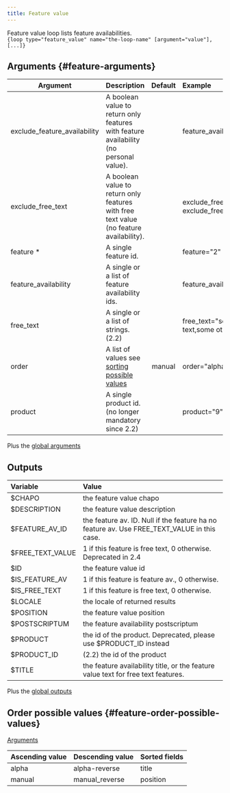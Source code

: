```yaml
---
title: Feature value
---
```


Feature value loop lists feature availabilities.   
`{loop type="feature_value" name="the-loop-name" [argument="value"], [...]}`

## Arguments {#feature-arguments}

| Argument                     | Description                                                                             | Default | Example                                           |
|------------------------------|:----------------------------------------------------------------------------------------|:-------:|:--------------------------------------------------|
| exclude_feature_availability | A boolean value to return only features with feature availability (no personal value).  |         | feature_availability="true"                       |
| exclude_free_text            | A boolean value to return only features with free text value (no feature availability). |         | exclude_free_text="1" or exclude_free_text="true" |
| feature *                    | A single feature id.                                                                    |         | feature="2"                                       |
| feature_availability         | A single or a list of feature availability ids.                                         |         | feature_availability="2,5"                        |
| free_text                    | A single or a list of strings. (2.2)                                                    |         | free_text="some text,some other text"             |
| order                        | A list of values see [sorting possible values](#feature-order-possible-values)          | manual  | order="alpha_reverse"                             |
| product                      | A single product id. (no longer mandatory since 2.2)                                    |         | product="9"                                       |

Plus the [global arguments](./global_arguments)

## Outputs

| Variable         | Value                                                                                       |
|:-----------------|:--------------------------------------------------------------------------------------------|
| $CHAPO           | the feature value chapo                                                                     |
| $DESCRIPTION     | the feature value description                                                               |
| $FEATURE_AV_ID   | the feature av. ID. Null if the feature ha no feature av. Use FREE_TEXT_VALUE in this case. |
| $FREE_TEXT_VALUE | 1 if this feature is free text, 0 otherwise. Deprecated in 2.4                              |
| $ID              | the feature value id                                                                        |
| $IS_FEATURE_AV   | 1 if this feature is feature av., 0 otherwise.                                              |
| $IS_FREE_TEXT    | 1 if this feature is free text, 0 otherwise.                                                |
| $LOCALE          | 	the locale of returned results                                                             |
| $POSITION        | the feature value position                                                                  |
| $POSTSCRIPTUM    | the feature availability postscriptum                                                       |
| $PRODUCT         | the id of the product. Deprecated, please use $PRODUCT_ID instead                           |
| $PRODUCT_ID      | (2.2) the id of the product                                                                 |
| $TITLE           | the feature availability title, or the feature value text for free text features.           |

Plus the [global outputs](./global_arguments)

## Order possible values {#feature-order-possible-values}
[Arguments](#feature-arguments)

| Ascending value | Descending value | Sorted fields |
|-----------------|------------------|:--------------|
| alpha           | alpha-reverse    | title         |
| manual          | manual_reverse   | position      |
